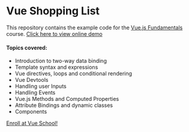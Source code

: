 # Vue Shopping List

This repository contains the example code for the [Vue.js Fundamentals](https://vueschool.io/courses/vuejs-fundamentals) course.
[Click here to view online demo](https://mikaelmontano.github.io/vue-shopping-list/)

#### Topics covered:

- Introduction to two-way data binding
- Template syntax and expressions
- Vue directives, loops and conditional rendering
- Vue Devtools
- Handling user Inputs
- Handling Events
- Vue.js Methods and Computed Properties
- Attribute Bindings and dynamic classes
- Components

[Enroll at Vue School!](https://vueschool.io/courses/vuejs-fundamentals)
